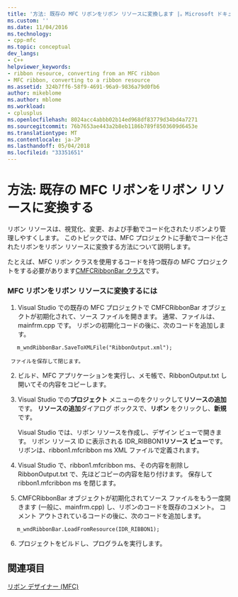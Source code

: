 ```yaml
---
title: '方法: 既存の MFC リボンをリボン リソースに変換します |。Microsoft ドキュメント'
ms.custom: ''
ms.date: 11/04/2016
ms.technology:
- cpp-mfc
ms.topic: conceptual
dev_langs:
- C++
helpviewer_keywords:
- ribbon resource, converting from an MFC ribbon
- MFC ribbon, converting to a ribbon resource
ms.assetid: 324b7ff6-58f9-4691-96a9-9836a79d0fb6
author: mikeblome
ms.author: mblome
ms.workload:
- cplusplus
ms.openlocfilehash: 8024acc4abbb02b14ed968df83779d34bd4a7271
ms.sourcegitcommit: 76b7653ae443a2b8eb1186b789f8503609d6453e
ms.translationtype: MT
ms.contentlocale: ja-JP
ms.lasthandoff: 05/04/2018
ms.locfileid: "33351651"
---
```

# <a name="how-to-convert-an-existing-mfc-ribbon-to-a-ribbon-resource"></a>方法: 既存の MFC リボンをリボン リソースに変換する
リボン リソースは、視覚化、変更、および手動でコード化されたリボンより管理しやすくします。 このトピックでは、MFC プロジェクトに手動でコード化されたリボンをリボン リソースに変換する方法について説明します。  
  
 たとえば、MFC リボン クラスを使用するコードを持つ既存の MFC プロジェクトをする必要があります[CMFCRibbonBar クラス](../mfc/reference/cmfcribbonbar-class.md)です。  
  
### <a name="to-convert-an-mfc-ribbon-to-a-ribbon-resource"></a>MFC リボンをリボン リソースに変換するには  
  
1.  Visual Studio での既存の MFC プロジェクトで CMFCRibbonBar オブジェクトが初期化されて、ソース ファイルを開きます。 通常、ファイルは、mainfrm.cpp です。 リボンの初期化コードの後に、次のコードを追加します。  
  
 ```  
    m_wndRibbonBar.SaveToXMLFile("RibbonOutput.xml");

 ```  
  
     ファイルを保存して閉じます。  
  
2.  ビルド、MFC アプリケーションを実行し、メモ帳で、RibbonOutput.txt し開いてその内容をコピーします。  
  
3.  Visual Studio での**プロジェクト** メニューのをクリックして**リソースの追加**です。 **リソースの追加**ダイアログ ボックスで、**リボン** をクリックし、**新規**です。  
  
     Visual Studio では、リボン リソースを作成し、デザイン ビューで開きます。 リボン リソース ID に表示される IDR_RIBBON1**リソース ビュー**です。 リボンは、ribbon1.mfcribbon ms XML ファイルで定義されます。  
  
4.  Visual Studio で、ribbon1.mfcribbon ms、その内容を削除し RibbonOutput.txt で、先ほどコピーの内容を貼り付けます。 保存して ribbon1.mfcribbon ms を閉じます。  
  
5.  CMFCRibbonBar オブジェクトが初期化されてソース ファイルをもう一度開きます (一般に、mainfrm.cpp) し、リボンのコードを既存のコメント。 コメント アウトされているコードの後に、次のコードを追加します。  
  
 ```  
    m_wndRibbonBar.LoadFromResource(IDR_RIBBON1);

 ```  
  
6.  プロジェクトをビルドし、プログラムを実行します。  
  
## <a name="see-also"></a>関連項目  
 [リボン デザイナー (MFC)](../mfc/ribbon-designer-mfc.md)

